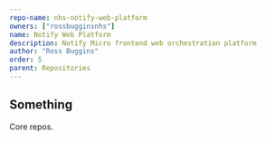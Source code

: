 ```yaml
---
repo-name: nhs-notify-web-platform
owners: ["rossbugginsnhs"]
name: Notify Web Platform
description: Notify Micro frontend web orchestration platform
author: "Ross Buggins"
order: 5
parent: Repositories
---
```


## Something

Core repos.
